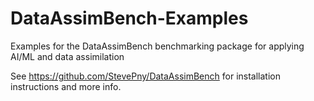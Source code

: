 # DataAssimBench-Examples
Examples for the DataAssimBench benchmarking package for applying AI/ML and data assimilation

See https://github.com/StevePny/DataAssimBench for installation instructions and more info.
